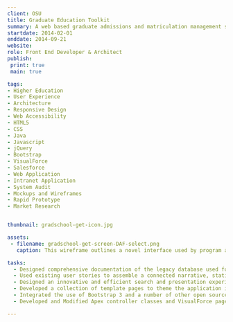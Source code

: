 ```yaml
---
client: OSU
title: Graduate Education Toolkit
summary: A web based graduate admissions and matriculation management system.
startdate: 2014-02-01
enddate: 2014-09-21
website: 
role: Front End Developer & Architect
publish:
 print: true
 main: true 

tags:
- Higher Education
- User Experience
- Architecture
- Responsive Design
- Web Accessibility
- HTML5
- CSS
- Java
- Javascript
- jQuery
- Bootstrap
- VisualForce
- Salesforce
- Web Application
- Intranet Application
- System Audit
- Mockups and Wireframes
- Rapid Prototype
- Market Research


thumbnail: gradschool-get-icon.jpg

assets: 
 - filename: gradschool-get-screen-DAF-select.png
   caption: This wireframe outlines a novel interface used by program administrators to find and review graduate applicants. It makes use of a searchable, sortable, and configurable table whose state can be saved and restored by the user. It also shows that selected applicants in the table are displayed below the table for deeper comparison and review.

tasks: 
  - Designed comprehensive documentation of the legacy database used for managing graduate   student admissions and matriculation.
  - Used existing user stories to assemble a connected narrative, static mockups, and click-  through wireframes of the User Experience requirements for a new graduate admissions and  matriculation management system. 
  - Designed an innovative and efficient search and presentation experience for the   applicant review process.
  - Developed a collection of template pages to theme the application in the standard OSU   website style.
  - Integrated the use of Bootstrap 3 and a number of other open source libraries on the   template pages.
  - Developed and Modified Apex controller classes and VisualForce pages to suit the user experience designs.

---
```

